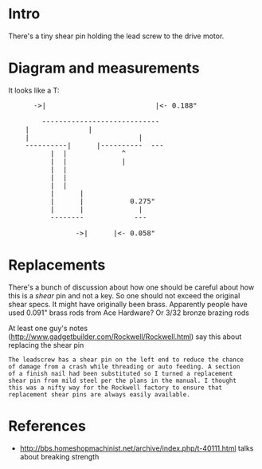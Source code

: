 # Intro #

There's a tiny shear pin holding the lead screw to the drive motor.

# Diagram and measurements #

It looks like a T:

<pre>
      ->|                          |<- 0.188"

       	----------------------------
	|			   |
	|      	       	       	   |
	----------|    	 |----------  ---
		  |	 |     	       ^
		  |	 |             |
		  |	 |
		  |	 |
		  |	 |
		  | 	 |
		  | 	 |           0.275"
		  |    	 |             |
		  --------            ---
			  
                ->|      |<- 0.058"
</pre>


# Replacements #

There's a bunch of discussion about how one should be careful about
how this is a *shear* pin and not a key. So one should not exceed the
original shear specs. It might have originally been brass. Apparently
people have used 0.091" brass rods from Ace Hardware? Or 3/32 bronze
brazing rods

At least one guy's notes
(http://www.gadgetbuilder.com/Rockwell/Rockwell.html) say this about
replacing the shear pin

    The leadscrew has a shear pin on the left end to reduce the chance
    of damage from a crash while threading or auto feeding. A section
    of a finish nail had been substituted so I turned a replacement
    shear pin from mild steel per the plans in the manual. I thought
    this was a nifty way for the Rockwell factory to ensure that
    replacement shear pins are always easily available.



# References #

* http://bbs.homeshopmachinist.net/archive/index.php/t-40111.html
  talks about breaking strength
